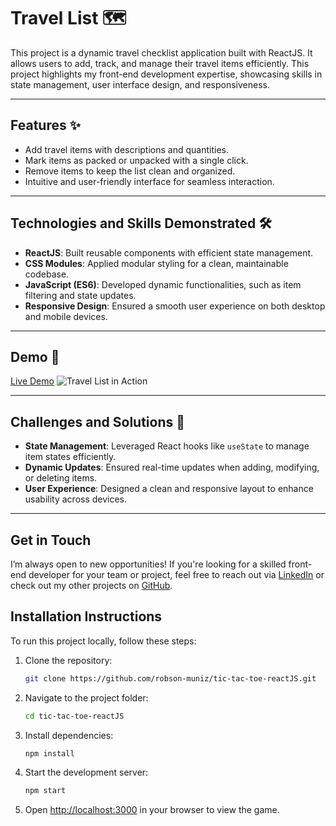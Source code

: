 # Travel List 🗺️

This project is a dynamic travel checklist application built with ReactJS. It allows users to add, track, and manage their travel items efficiently. This project highlights my front-end development expertise, showcasing skills in state management, user interface design, and responsiveness.

---

## Features ✨
- Add travel items with descriptions and quantities.
- Mark items as packed or unpacked with a single click.
- Remove items to keep the list clean and organized.
- Intuitive and user-friendly interface for seamless interaction.

---

## Technologies and Skills Demonstrated 🛠️
- **ReactJS**: Built reusable components with efficient state management.
- **CSS Modules**: Applied modular styling for a clean, maintainable codebase.
- **JavaScript (ES6)**: Developed dynamic functionalities, such as item filtering and state updates.
- **Responsive Design**: Ensured a smooth user experience on both desktop and mobile devices.

---

## Demo 🚀
[Live Demo](https://www.robsonmuniz.pt)
![Travel List in Action](https://github.com/user-attachments/assets/e75ebd76-8603-472c-a49c-6f8c508444d8)

---

## Challenges and Solutions 🧩

- **State Management**: Leveraged React hooks like `useState` to manage item states efficiently.
- **Dynamic Updates**: Ensured real-time updates when adding, modifying, or deleting items.
- **User Experience**: Designed a clean and responsive layout to enhance usability across devices.

---

## Get in Touch

I’m always open to new opportunities! If you're looking for a skilled front-end developer for your team or project, feel free to reach out via [LinkedIn](https://www.linkedin.com/in/robson-muniz/) or check out my other projects on [GitHub](https://github.com/robson-muniz).

## Installation Instructions
To run this project locally, follow these steps:

1. Clone the repository:
   ```bash
   git clone https://github.com/robson-muniz/tic-tac-toe-reactJS.git
   ```

2. Navigate to the project folder:
   ```bash
   cd tic-tac-toe-reactJS
   ```

3. Install dependencies:
   ```bash
   npm install
   ```

4. Start the development server:
   ```bash
   npm start
   ```

5. Open [http://localhost:3000](http://localhost:3000) in your browser to view the game.
